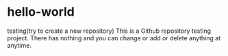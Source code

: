 # hello-world
testing(try to create a new repository)
This is a Github repository testing project. There has nothing and you can change or add or delete anything at anytime.
